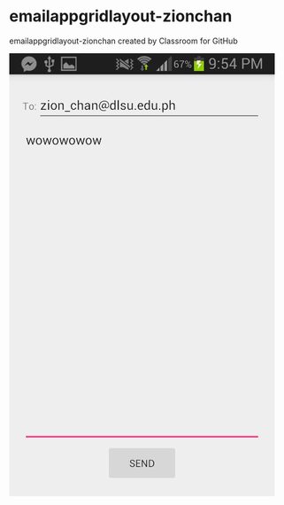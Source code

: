 # emailappgridlayout-zionchan
emailappgridlayout-zionchan created by Classroom for GitHub

![email](12348395_1103886286290254_349203381_n.jpg)
